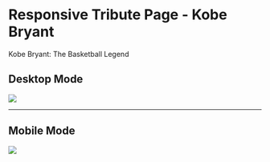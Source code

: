 # Responsive Tribute Page - Kobe Bryant

Kobe Bryant: The Basketball Legend

## Desktop Mode
![](https://github.com/Karllouise-code/tribute-page-bmamba/blob/master/images/tribute_desktop.gif)

---

## Mobile Mode
![](https://github.com/Karllouise-code/tribute-page-bmamba/blob/master/images/tribute_mobile.gif)
